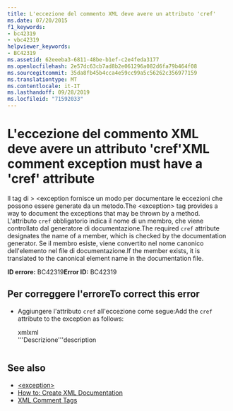 ```yaml
---
title: L'eccezione del commento XML deve avere un attributo 'cref'
ms.date: 07/20/2015
f1_keywords:
- bc42319
- vbc42319
helpviewer_keywords:
- BC42319
ms.assetid: 62eeeba3-6811-48be-b1ef-c2e4feda3177
ms.openlocfilehash: 2e57dc63cb7ad8b2e061296a082d6fa79b464f08
ms.sourcegitcommit: 35da8fb45b4cca4e59cc99a5c56262c356977159
ms.translationtype: MT
ms.contentlocale: it-IT
ms.lasthandoff: 09/28/2019
ms.locfileid: "71592033"
---
```

# <a name="xml-comment-exception-must-have-a-cref-attribute"></a><span data-ttu-id="af262-102">L'eccezione del commento XML deve avere un attributo 'cref'</span><span class="sxs-lookup"><span data-stu-id="af262-102">XML comment exception must have a 'cref' attribute</span></span>
<span data-ttu-id="af262-103">Il tag di > \<exception fornisce un modo per documentare le eccezioni che possono essere generate da un metodo.</span><span class="sxs-lookup"><span data-stu-id="af262-103">The \<exception> tag provides a way to document the exceptions that may be thrown by a method.</span></span> <span data-ttu-id="af262-104">L'attributo `cref` obbligatorio indica il nome di un membro, che viene controllato dal generatore di documentazione.</span><span class="sxs-lookup"><span data-stu-id="af262-104">The required `cref` attribute designates the name of a member, which is checked by the documentation generator.</span></span> <span data-ttu-id="af262-105">Se il membro esiste, viene convertito nel nome canonico dell'elemento nel file di documentazione.</span><span class="sxs-lookup"><span data-stu-id="af262-105">If the member exists, it is translated to the canonical element name in the documentation file.</span></span>  
  
 <span data-ttu-id="af262-106">**ID errore:** BC42319</span><span class="sxs-lookup"><span data-stu-id="af262-106">**Error ID:** BC42319</span></span>  
  
## <a name="to-correct-this-error"></a><span data-ttu-id="af262-107">Per correggere l'errore</span><span class="sxs-lookup"><span data-stu-id="af262-107">To correct this error</span></span>  
  
- <span data-ttu-id="af262-108">Aggiungere l'attributo `cref` all'eccezione come segue:</span><span class="sxs-lookup"><span data-stu-id="af262-108">Add the `cref` attribute to the exception as follows:</span></span>  
  
    <span data-ttu-id="af262-109">xml</span><span class="sxs-lookup"><span data-stu-id="af262-109">xml</span></span>  
    <span data-ttu-id="af262-110">'''<exception cref="member">Descrizione</exception></span><span class="sxs-lookup"><span data-stu-id="af262-110">'''<exception cref="member">description</exception></span></span>  
    ```  
  
## See also

- [\<exception>](../../../visual-basic/language-reference/xmldoc/exception.md)
- [How to: Create XML Documentation](../../../visual-basic/programming-guide/program-structure/how-to-create-xml-documentation.md)
- [XML Comment Tags](../../../visual-basic/language-reference/xmldoc/index.md)
